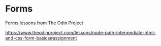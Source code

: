 # Forms

Forms lessons from The Odin Project

https://www.theodinproject.com/lessons/node-path-intermediate-html-and-css-form-basics#assignment
